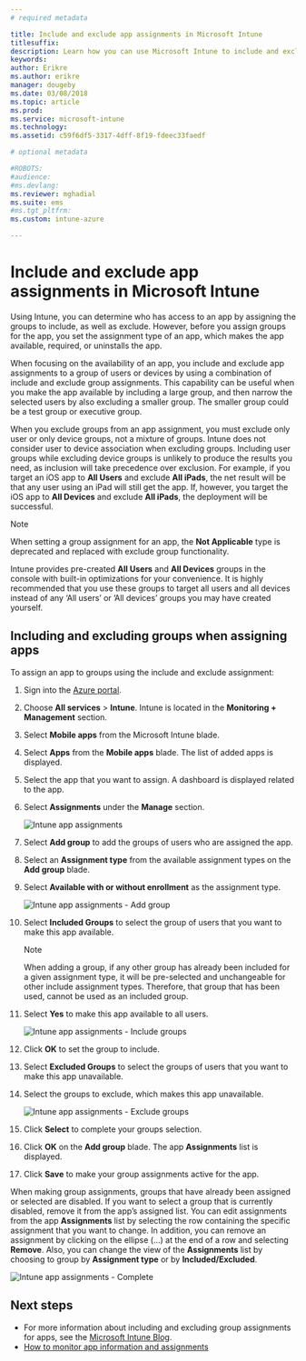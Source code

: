```yaml
---
# required metadata

title: Include and exclude app assignments in Microsoft Intune
titlesuffix: 
description: Learn how you can use Microsoft Intune to include and exclude app assignments.
keywords:
author: Erikre
ms.author: erikre
manager: dougeby
ms.date: 03/08/2018
ms.topic: article
ms.prod:
ms.service: microsoft-intune
ms.technology:
ms.assetid: c59f6df5-3317-4dff-8f19-fdeec33faedf

# optional metadata

#ROBOTS:
#audience:
#ms.devlang:
ms.reviewer: mghadial
ms.suite: ems
#ms.tgt_pltfrm:
ms.custom: intune-azure

---
```


# Include and exclude app assignments in Microsoft Intune

Using Intune, you can determine who has access to an app by assigning the groups to include, as well as exclude. However, before you assign groups for the app, you set the assignment type of an app, which makes the app available, required, or uninstalls the app. 

When focusing on the availability of an app, you include and exclude app assignments to a group of users or devices by using a combination of include and exclude group assignments. This capability can be useful when you make the app available by including a large group, and then narrow the selected users by also excluding a smaller group. The smaller group could be a test group or executive group. 

When you exclude groups from an app assignment, you must exclude only user or only device groups, not a mixture of groups. Intune does not consider user to device association when excluding groups. Including user groups while excluding device groups is unlikely to produce the results you need, as inclusion will take precedence over exclusion. For example, if you target an iOS app to **All Users** and exclude **All iPads**, the net result will be that any user using an iPad will still get the app. If, however, you target the iOS app to **All Devices** and exclude **All iPads**, the deployment will be successful.  

>[!NOTE]
>When setting a group assignment for an app, the **Not Applicable** type is deprecated and replaced with exclude group functionality. 
>
>Intune provides pre-created **All Users** and **All Devices** groups in the console with built-in optimizations for your convenience. It is highly recommended that you use these groups to target all users and all devices instead of any ‘All users’ or ’All devices’ groups you may have created yourself.  

## Including and excluding groups when assigning apps 
To assign an app to groups using the include and exclude assignment:
1. Sign into the [Azure portal](https://portal.azure.com).
2. Choose **All services** > **Intune**. Intune is located in the **Monitoring + Management** section.
3. Select **Mobile apps** from the Microsoft Intune blade.
4. Select **Apps** from the **Mobile apps** blade. The list of added apps is displayed.
5. Select the app that you want to assign. A dashboard is displayed related to the app. 
6. Select **Assignments** under the **Manage** section. 

    ![Intune app assignments](./media/apps-inc-exl-01.png)
7. Select **Add group** to add the groups of users who are assigned the app. 
8. Select an **Assignment type** from the available assignment types on the **Add group** blade.
9. Select **Available with or without enrollment** as the assignment type.

    ![Intune app assignments - Add group](./media/apps-inc-exl-02.png)
10. Select **Included Groups** to select the group of users that you want to make this app available.

    >[!NOTE]
    >When adding a group, if any other group has already been included for a given assignment type, it will be pre-selected and unchangeable for other include assignment types. Therefore, that group that has been used, cannot be used as an included group.

11. Select **Yes** to make this app available to all users.

    ![Intune app assignments - Include groups](./media/apps-inc-exl-03.png)
12. Click **OK** to set the group to include.
13. Select **Excluded Groups** to select the groups of users that you want to make this app unavailable. 
14. Select the groups to exclude, which makes this app unavailable.

    ![Intune app assignments - Exclude groups](./media/apps-inc-exl-04.png)
15. Click **Select** to complete your groups selection.
16. Click **OK** on the **Add group** blade. The app **Assignments** list is displayed.
17. Click **Save** to make your group assignments active for the app.

When making group assignments, groups that have already been assigned or selected are disabled. If you want to select a group that is currently disabled, remove it from the app’s assigned list. You can edit assignments from the app **Assignments** list by selecting the row containing the specific assignment that you want to change. In addition, you can remove an assignment by clicking on the ellipse (…) at the end of a row and selecting **Remove**. Also, you can change the view of the **Assignments** list by choosing to group by **Assignment type** or by **Included/Excluded**.

![Intune app assignments - Complete](./media/apps-inc-exl-05.png)

## Next steps

- For more information about including and excluding group assignments for apps, see the [Microsoft Intune Blog](https://aka.ms/new_app_assignment_process).
- [How to monitor app information and assignments](apps-monitor.md)